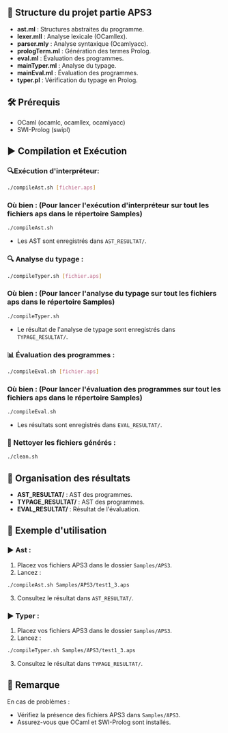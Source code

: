## 📁 Structure du projet partie APS3

- **ast.ml** : Structures abstraites du programme.
- **lexer.mll** : Analyse lexicale (OCamllex).
- **parser.mly** : Analyse syntaxique (Ocamlyacc).
- **prologTerm.ml** : Génération des termes Prolog.
- **eval.ml** : Évaluation des programmes.
- **mainTyper.ml** : Analyse du typage.
- **mainEval.ml** : Évaluation des programmes.
- **typer.pl** : Vérification du typage en Prolog.

## 🛠️ Prérequis

- OCaml (ocamlc, ocamllex, ocamlyacc)
- SWI-Prolog (swipl)

## ▶️ Compilation et Exécution

### 🔍Exécution d'interpréteur:

```bash
./compileAst.sh [fichier.aps]
```
### Où bien : (Pour lancer l'exécution d'interpréteur sur tout les fichiers aps dans le répertoire Samples)

```bash
./compileAst.sh
```
- Les AST sont enregistrés dans `AST_RESULTAT/`.

### 🔍 Analyse du typage :

```bash
./compileTyper.sh [fichier.aps]
```
### Où bien : (Pour lancer l'analyse du typage sur tout les fichiers aps dans le répertoire Samples)

```bash
./compileTyper.sh
```

- Le résultat de l'analyse de typage sont enregistrés dans `TYPAGE_RESULTAT/`.

### 📊 Évaluation des programmes :

```bash
./compileEval.sh [fichier.aps]
```
### Où bien : (Pour lancer l'évaluation des programmes sur tout les fichiers aps dans le répertoire Samples)

```bash
./compileEval.sh
```

- Les résultats sont enregistrés dans `EVAL_RESULTAT/`.

### 🧹 Nettoyer les fichiers générés :

```bash
./clean.sh
```

## 📂 Organisation des résultats

- **AST_RESULTAT/** : AST des programmes.
- **TYPAGE_RESULTAT/** : AST des programmes.
- **EVAL_RESULTAT/** : Résultat de l'évaluation.

## 📌 Exemple d'utilisation

### ▶️ Ast :

1. Placez vos fichiers APS3 dans le dossier `Samples/APS3`.
2. Lancez :

```bash
./compileAst.sh Samples/APS3/test1_3.aps
```

3. Consultez le résultat dans `AST_RESULTAT/`.

### ▶️ Typer :

1. Placez vos fichiers APS3 dans le dossier `Samples/APS3`.
2. Lancez :

```bash
./compileTyper.sh Samples/APS3/test1_3.aps
```

3. Consultez le résultat dans `TYPAGE_RESULTAT/`.

## 📣 Remarque

En cas de problèmes :

- Vérifiez la présence des fichiers APS3 dans `Samples/APS3`.
- Assurez-vous que OCaml et SWI-Prolog sont installés.

